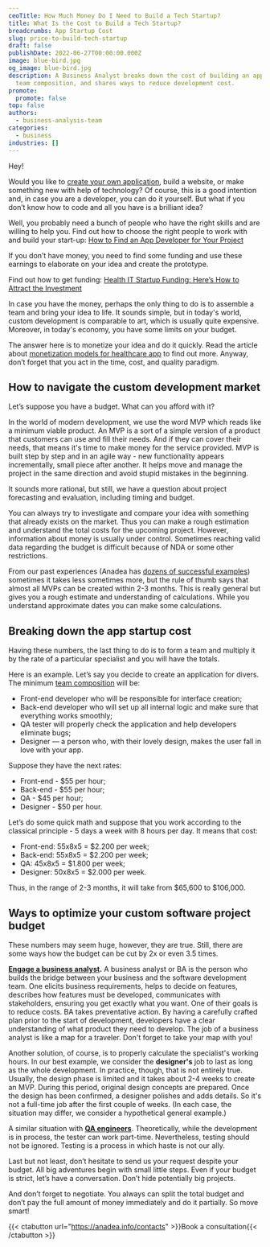 ```yaml
---
ceoTitle: How Much Money Do I Need to Build a Tech Startup?
title: What Is the Cost to Build a Tech Startup?
breadcrumbs: App Startup Cost
slug: price-to-build-tech-startup
draft: false
publishDate: 2022-06-27T00:00:00.000Z
image: blue-bird.jpg
og_image: blue-bird.jpg
description: A Business Analyst breaks down the cost of building an app startup,
  team composition, and shares ways to reduce development cost.
promote:
  promote: false
top: false
authors:
  - business-analysis-team
categories:
  - business
industries: []
---
```

Hey!

Would you like to <a href="https://anadea.info/services/mobile-development" target="_blank">create your own application</a>, build a website, or make something new with help of technology? Of course, this is a good intention and, in case you are a developer, you can do it yourself. But what if you don’t know how to code and all you have is a brilliant idea?

Well, you probably need a bunch of people who have the right skills and are willing to help you. Find out how to choose the right people to work with and build your start-up: <a href="https://anadea.info/guides/how-to-find-an-app-developer" target="_blank">How to Find an App Developer for Your Project</a>

If you don’t have money, you need to find some funding and use these earnings to elaborate on your idea and create the prototype.

Find out how to get funding: <a href="https://anadea.info/blog/health-it-startup-funding-how-to-attract-the-investment" target="_blank">Health IT Startup Funding: Here’s How to Attract the Investment</a>

In case you have the money, perhaps the only thing to do is to assemble a team and bring your idea to life. It sounds simple, but in today's world, custom development is comparable to art, which is usually quite expensive. Moreover, in today's economy, you have some limits on your budget.

The answer here is to monetize your idea and do it quickly. Read the article about <a href="https://anadea.info/blog/healthcare-and-medical-mobile-app-revenue-models-to-achieve-best-results" target="_blank">monetization models for healthcare app</a> to find out more. Anyway, don’t forget that you act in the time, cost, and quality paradigm.

## How to navigate the custom development market

Let’s suppose you have a budget. What can you afford with it?

In the world of modern development, we use the word MVP which reads like a minimum viable product. An MVP is a sort of a simple version of a product that customers can use and fill their needs. And if they can cover their needs, that means it's time to make money for the service provided. MVP is built step by step and in an agile way - new functionality appears incrementally, small piece after another. It helps move and manage the project in the same direction and avoid stupid mistakes in the beginning.

It sounds more rational, but still, we have a question about project forecasting and evaluation, including timing and budget.

You can always try to investigate and compare your idea with something that already exists on the market. Thus you can make a rough estimation and understand the total costs for the upcoming project. However, information about money is usually under control. Sometimes reaching valid data regarding the budget is difficult because of NDA or some other restrictions.

From our past experiences (Anadea has <a href="https://anadea.info/projects" target="_blank">dozens of successful examples</a>) sometimes it takes less sometimes more, but the rule of thumb says that almost all MVPs can be created within 2-3 months. This is really general but gives you a rough estimate and understanding of calculations. While you understand approximate dates you can make some calculations.

## Breaking down the app startup cost

Having these numbers, the last thing to do is to form a team and multiply it by the rate of a particular specialist and you will have the totals.

Here is an example. Let’s say you decide to create an application for divers. The minimum <a href="https://anadea.info/blog/develop-an-app-like-airbnb#team-tech" target="_blank">team composition</a> will be:

* Front-end developer who will be responsible for interface creation;
* Back-end developer who will set up all internal logic and make sure that everything works smoothly;
* QA tester will properly check the application and help developers eliminate bugs;
* Designer — a person who, with their lovely design, makes the user fall in love with your app.

Suppose they have the next rates:

* Front-end - $55 per hour;
* Back-end - $55 per hour;
* QA - $45 per hour;
* Designer - $50 per hour.

Let’s do some quick math and suppose that you work according to the classical principle - 5 days a week with 8 hours per day. It means that cost:

* Front-end: 55x8x5 = $2.200 per week;
* Back-end: 55x8x5 = $2.200 per week;
* QA: 45x8x5 = $1.800 per week;
* Designer: 50x8x5 = $2.000 per week.

Thus, in the range of 2-3 months, it will take from $65,600 to $106,000.

## Ways to optimize your custom software project budget

These numbers may seem huge, however, they are true. Still, there are some ways how the budget can be cut by 2x or even 3.5 times.

**<a href="https://anadea.info/services/business-analysis" target="_blank">Engage a business analyst</a>.** A business analyst or BA is the person who builds the bridge between your business and the software development team. One elicits business requirements, helps to decide on features, describes how features must be developed, communicates with stakeholders, ensuring you get exactly what you want. One of their goals is to reduce costs. BA takes preventative action. By having a carefully crafted plan prior to the start of development, developers have a clear understanding of what product they need to develop. The job of a business analyst is like a map for a traveler. Don't forget to take your map with you!

Another solution, of course, is to properly calculate the specialist's working hours. In our best example, we consider the **designer's** job to last as long as the whole development. In practice, though, that is not entirely true. Usually, the design phase is limited and it takes about 2-4 weeks to create an MVP. During this period, original design concepts are prepared. Once the design has been confirmed, a designer polishes and adds details. So it's not a full-time job after the first couple of weeks. (In each case, the situation may differ, we consider a hypothetical general example.)

A similar situation with **<a href="https://anadea.info/services/quality-assurance" target="_blank">QA engineers</a>**. Theoretically, while the development is in process, the tester can work part-time. Nevertheless, testing should not be ignored. Testing is a process in which haste is not our ally.

Last but not least, don’t hesitate to send us your request despite your budget. All big adventures begin with small little steps. Even if your budget is strict, let’s have a conversation. Don’t hide potentially big projects.

And don’t forget to negotiate. You always can split the total budget and don’t pay the full amount of money immediately and do it partially. So move smart!

{{< ctabutton url="https://anadea.info/contacts" >}}Book a consultation{{< /ctabutton >}}
